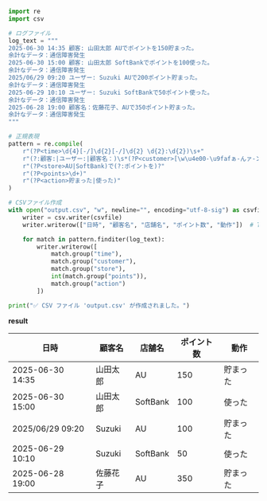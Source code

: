 ```Python
import re
import csv

# ログファイル
log_text = """
2025-06-30 14:35 顧客: 山田太郎 AUでポイントを150貯まった。
余計なデータ：通信障害発生
2025-06-30 15:00 顧客: 山田太郎 SoftBankでポイントを100使った。
余計なデータ：通信障害発生
2025/06/29 09:20 ユーザー: Suzuki AUで200ポイント貯まった。
余計なデータ：通信障害発生
2025-06-29 10:10 ユーザー: Suzuki SoftBankで50ポイント使った。
余計なデータ：通信障害発生
2025-06-28 19:00 顧客名：佐藤花子、AUで350ポイント貯まった。
余計なデータ：通信障害発生
"""

# 正規表現
pattern = re.compile(
    r"(?P<time>\d{4}[-/]\d{2}[-/]\d{2} \d{2}:\d{2})\s+"
    r"(?:顧客:|ユーザー:|顧客名：)\s*(?P<customer>[\w\u4e00-\u9fafぁ-んァ-ンー]+).*?"
    r"(?P<store>AU|SoftBank)で(?:ポイントを)?"
    r"(?P<points>\d+)"
    r"(?P<action>貯まった|使った)"
)

# CSVファイル作成
with open("output.csv", "w", newline="", encoding="utf-8-sig") as csvfile:
    writer = csv.writer(csvfile)
    writer.writerow(["日時", "顧客名", "店舗名", "ポイント数", "動作"])  # Table Title

    for match in pattern.finditer(log_text):
        writer.writerow([
            match.group("time"),
            match.group("customer"),
            match.group("store"),
            int(match.group("points")),
            match.group("action")
        ])

print("✅ CSV ファイル 'output.csv' が作成されました。")
```
**result**

|日時	|顧客名	|店舗名	|ポイント数	|動作|
|-------------|----------|---------|---------|---------|
|2025-06-30 14:35	|山田太郎	|AU|	150|	貯まった|
|2025-06-30 15:00	|山田太郎	|SoftBank|	100|	使った|
|2025/06/29 09:20	|Suzuki	|AU|	100|	貯まった|
|2025-06-29 10:10	|Suzuki	|SoftBank|	50|	使った|
|2025-06-28 19:00	|佐藤花子	|AU|	350|	貯まった|
